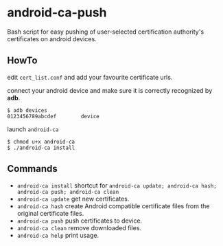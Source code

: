 # android-ca-push

Bash script for easy pushing of user-selected certification authority's certificates on android devices.

## HowTo

edit ``cert_list.conf`` and add your favourite certificate urls.

connect your android device and make sure it is correctly recognized by **adb**.

    $ adb devices
    0123456789abcdef        device

launch ``android-ca``

    $ chmod u+x android-ca
    $ ./android-ca install

## Commands

* ``android-ca install`` shortcut for ``android-ca update; android-ca hash; android-ca push; android-ca clean``
* ``android-ca update`` get new certificates.
* ``android-ca hash`` create Android compatible certificate files from the original certificate files.
* ``android-ca push`` push certificates to device.
* ``android-ca clean`` remove downloaded files.
* ``android-ca help`` print usage.

